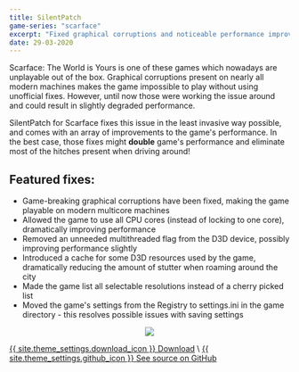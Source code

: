 ```yaml
---
title: SilentPatch
game-series: "scarface"
excerpt: "Fixed graphical corruptions and noticeable performance improvements."
date: 29-03-2020
---
```


Scarface: The World is Yours is one of these games which nowadays are unplayable out of the box.
Graphical corruptions present on nearly all modern machines makes the game impossible to play without using
unofficial fixes. However, until now those were working the issue around and could result in slightly degraded
performance.

SilentPatch for Scarface fixes this issue in the least invasive way possible, and comes with an array of improvements
to the game's performance. In the best case, those fixes might **double** game's performance and eliminate
most of the hitches present when driving around!

## Featured fixes:

* Game-breaking graphical corruptions have been fixed, making the game playable on modern multicore machines
* Allowed the game to use all CPU cores (instead of locking to one core), dramatically improving performance
* Removed an unneeded multithreaded flag from the D3D device, possibly improving performance slightly
* Introduced a cache for some D3D resources used by the game, dramatically reducing the amount of stutter when roaming around the city
* Made the game list all selectable resolutions instead of a cherry picked list
* Moved the game's settings from the Registry to settings.ini in the game directory - this resolves possible issues with saving settings

<p class="mod-screenshot" align="center">
<a href="https://i.imgur.com/XnNcJpM.png"><img src="https://i.imgur.com/XnNcJpMl.png"></a>
</p>


<a href="https://github.com/CookiePLMonster/SilentPatchScarface/releases/download/BUILD-1/SilentPatchScarface.zip" class="button" role="button">{{ site.theme_settings.download_icon }} Download</a> \\
<a href="https://github.com/CookiePLMonster/SilentPatchScarface" class="button github" role="button" target="_blank">{{ site.theme_settings.github_icon }} See source on GitHub</a>
